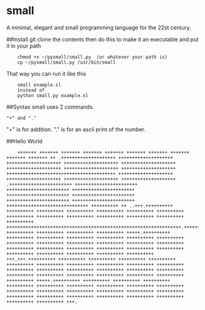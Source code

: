 # small
A minimal, elegant and small programming language for the 22st century.

##Install
git clone the contents then do this to make it an executable and  put it in your path

        chmod +x ~/pysmall/small.py  (or whatever your path is)
        cp ~/pysmall/small.py /usr/bin/small

That way you can run it like this

        small example.sl
        instead of
        python small.py example.sl

##Syntax
small uses 2 commands.

    "+" and "."

"+" is for addition.
"." is for an ascii print of the number.

##Hello World

        +++++++ +++++++ +++++++ +++++++ +++++++ +++++++ +++++++ +++++++ +++++++ +++++++ ++ .++++++++++++++++++++ ++++++++++++++++++++ ++++++++++++++++++++ ++++++++++++++++++++ ++++++++++++++++++++ ++++++++++++++++++++ ++++++++++++++++++++ ++++++++++++++++++++ ++++++++++++++++++++++++++++++++++++++++ ++++++++++++++++++++ ++++++++++++++++++++ ++++++++++++++++++++ ++++++++++++++++++++  .+++++++++++++++++++++++ +++++++++++++++++++++++ +++++++++++++++++++++++ +++++++++++++++++++++++ +++++++++++++++++++++++ +++++++++++++++++++++++ +++++++++++++++++++++++ +++++++++++++++++++++++ ++++++++++++++++++++++++++++++ ++++++++++ ++ ..+++.++++++++++ ++++++++++ ++++++++++ ++++++++++ ++++++++++ ++++++++++ ++++++++++ ++++++++++ ++++++++++ ++++++++++ ++++++++++ ++++++++++ ++++++++++ ++++++++++ ++++++++++++++++++++++++++++++++++++++++++++++++++++++++++++++++.++++++++++ ++++++++++ ++++++++++ ++++++++++ ++++++++++ +++++.++++++++++ ++++++++++ ++++++++++ ++++++++++ ++++++++++ ++++++++++ ++++++++++ ++++++++++ ++++++++++ ++++++++++ ++++++++++ ++++++++++ ++++++++++ ++++++++++ ++++++++++ ++++++++++ ++++++++++ ++++++++++ ++++++++++ ++++++++++ ++++++++++ ++++++++++ ++++++++++ ++++++++++ +++.+++.++++++++++ ++++++++++ ++++++++++ ++++++++++ ++++++++++ ++++++++++ ++++++++++ ++++++++++ ++++++++++ ++++++++++ ++++++++++ ++++++++++ ++++++++++ ++++++++++ ++++++++++ ++++++++++ ++++++++++ ++++++++++ ++++++++++ ++++++++++ ++++++++++ ++++++++++ ++++++++++ ++++++++++ +++++.++++++++++ ++++++++++ ++++++++++ ++++++++++ ++++++++++ ++++++++++ ++++++++++ ++++++++++ ++++++++++ ++++++++++ ++++++++++ ++++++++++ ++++++++++ ++++++++++ ++++++++++ ++++++++++ ++++++++++ ++++++++++ ++++++++++ ++++++++++ ++++++++++ ++++++++++ ++++++++++ ++++++++++ +++.



